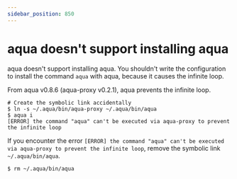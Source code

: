 ```yaml
---
sidebar_position: 850
---
```


# aqua doesn't support installing aqua

aqua doesn't support installing aqua.
You shouldn't write the configuration to install the command `aqua` with aqua,
because it causes the infinite loop.

From aqua v0.8.6 (aqua-proxy v0.2.1), aqua prevents the infinite loop.

```console
# Create the symbolic link accidentally
$ ln -s ~/.aqua/bin/aqua-proxy ~/.aqua/bin/aqua
$ aqua i
[ERROR] the command "aqua" can't be executed via aqua-proxy to prevent the infinite loop
```

If you encounter the error `[ERROR] the command "aqua" can't be executed via aqua-proxy to prevent the infinite loop`,
remove the symbolic link `~/.aqua/bin/aqua`.

```console
$ rm ~/.aqua/bin/aqua
```
